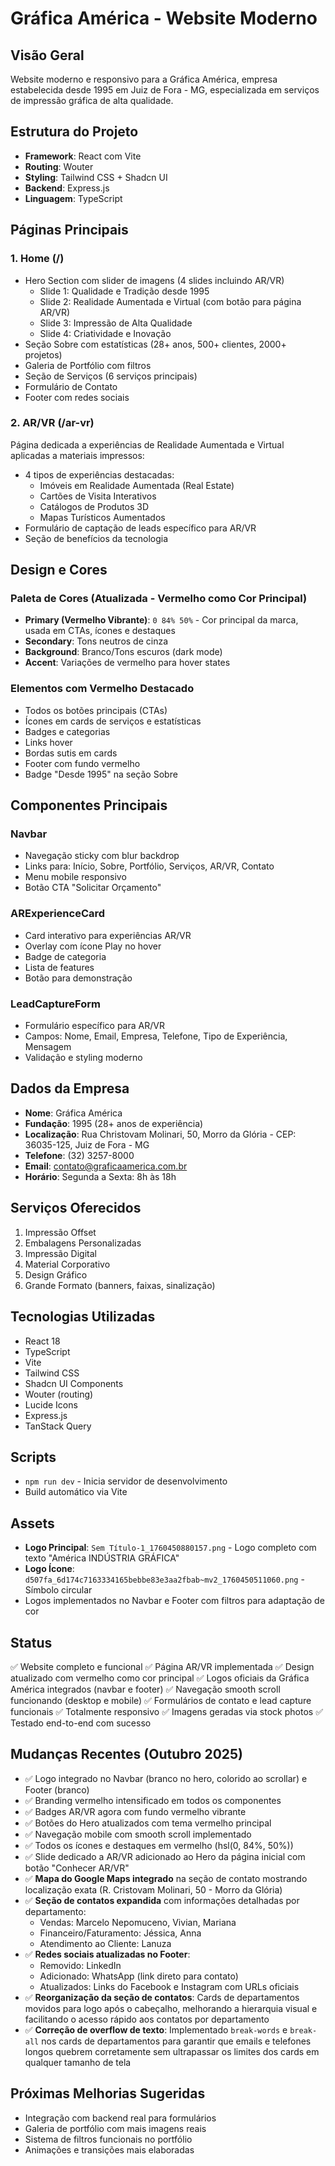 # Gráfica América - Website Moderno

## Visão Geral
Website moderno e responsivo para a Gráfica América, empresa estabelecida desde 1995 em Juiz de Fora - MG, especializada em serviços de impressão gráfica de alta qualidade.

## Estrutura do Projeto
- **Framework**: React com Vite
- **Routing**: Wouter
- **Styling**: Tailwind CSS + Shadcn UI
- **Backend**: Express.js
- **Linguagem**: TypeScript

## Páginas Principais

### 1. Home (/)
- Hero Section com slider de imagens (4 slides incluindo AR/VR)
  - Slide 1: Qualidade e Tradição desde 1995
  - Slide 2: Realidade Aumentada e Virtual (com botão para página AR/VR)
  - Slide 3: Impressão de Alta Qualidade
  - Slide 4: Criatividade e Inovação
- Seção Sobre com estatísticas (28+ anos, 500+ clientes, 2000+ projetos)
- Galeria de Portfólio com filtros
- Seção de Serviços (6 serviços principais)
- Formulário de Contato
- Footer com redes sociais

### 2. AR/VR (/ar-vr)
Página dedicada a experiências de Realidade Aumentada e Virtual aplicadas a materiais impressos:
- 4 tipos de experiências destacadas:
  - Imóveis em Realidade Aumentada (Real Estate)
  - Cartões de Visita Interativos
  - Catálogos de Produtos 3D
  - Mapas Turísticos Aumentados
- Formulário de captação de leads específico para AR/VR
- Seção de benefícios da tecnologia

## Design e Cores

### Paleta de Cores (Atualizada - Vermelho como Cor Principal)
- **Primary (Vermelho Vibrante)**: `0 84% 50%` - Cor principal da marca, usada em CTAs, ícones e destaques
- **Secondary**: Tons neutros de cinza
- **Background**: Branco/Tons escuros (dark mode)
- **Accent**: Variações de vermelho para hover states

### Elementos com Vermelho Destacado
- Todos os botões principais (CTAs)
- Ícones em cards de serviços e estatísticas
- Badges e categorias
- Links hover
- Bordas sutis em cards
- Footer com fundo vermelho
- Badge "Desde 1995" na seção Sobre

## Componentes Principais

### Navbar
- Navegação sticky com blur backdrop
- Links para: Início, Sobre, Portfólio, Serviços, AR/VR, Contato
- Menu mobile responsivo
- Botão CTA "Solicitar Orçamento"

### ARExperienceCard
- Card interativo para experiências AR/VR
- Overlay com ícone Play no hover
- Badge de categoria
- Lista de features
- Botão para demonstração

### LeadCaptureForm
- Formulário específico para AR/VR
- Campos: Nome, Email, Empresa, Telefone, Tipo de Experiência, Mensagem
- Validação e styling moderno

## Dados da Empresa
- **Nome**: Gráfica América
- **Fundação**: 1995 (28+ anos de experiência)
- **Localização**: Rua Christovam Molinari, 50, Morro da Glória - CEP: 36035-125, Juiz de Fora - MG
- **Telefone**: (32) 3257-8000
- **Email**: contato@graficaamerica.com.br
- **Horário**: Segunda a Sexta: 8h às 18h

## Serviços Oferecidos
1. Impressão Offset
2. Embalagens Personalizadas
3. Impressão Digital
4. Material Corporativo
5. Design Gráfico
6. Grande Formato (banners, faixas, sinalização)

## Tecnologias Utilizadas
- React 18
- TypeScript
- Vite
- Tailwind CSS
- Shadcn UI Components
- Wouter (routing)
- Lucide Icons
- Express.js
- TanStack Query

## Scripts
- `npm run dev` - Inicia servidor de desenvolvimento
- Build automático via Vite

## Assets
- **Logo Principal**: `Sem Título-1_1760450880157.png` - Logo completo com texto "América INDÚSTRIA GRÁFICA"
- **Logo Ícone**: `d507fa_6d174c7163334165bebbe83e3aa2fbab~mv2_1760450511060.png` - Símbolo circular
- Logos implementados no Navbar e Footer com filtros para adaptação de cor

## Status
✅ Website completo e funcional
✅ Página AR/VR implementada
✅ Design atualizado com vermelho como cor principal
✅ Logos oficiais da Gráfica América integrados (navbar e footer)
✅ Navegação smooth scroll funcionando (desktop e mobile)
✅ Formulários de contato e lead capture funcionais
✅ Totalmente responsivo
✅ Imagens geradas via stock photos
✅ Testado end-to-end com sucesso

## Mudanças Recentes (Outubro 2025)
- ✅ Logo integrado no Navbar (branco no hero, colorido ao scrollar) e Footer (branco)
- ✅ Branding vermelho intensificado em todos os componentes
- ✅ Badges AR/VR agora com fundo vermelho vibrante
- ✅ Botões do Hero atualizados com tema vermelho principal
- ✅ Navegação mobile com smooth scroll implementado
- ✅ Todos os ícones e destaques em vermelho (hsl(0, 84%, 50%))
- ✅ Slide dedicado a AR/VR adicionado ao Hero da página inicial com botão "Conhecer AR/VR"
- ✅ **Mapa do Google Maps integrado** na seção de contato mostrando localização exata (R. Cristovam Molinari, 50 - Morro da Glória)
- ✅ **Seção de contatos expandida** com informações detalhadas por departamento:
  - Vendas: Marcelo Nepomuceno, Vivian, Mariana
  - Financeiro/Faturamento: Jéssica, Anna
  - Atendimento ao Cliente: Lanuza
- ✅ **Redes sociais atualizadas no Footer**:
  - Removido: LinkedIn
  - Adicionado: WhatsApp (link direto para contato)
  - Atualizados: Links do Facebook e Instagram com URLs oficiais
- ✅ **Reorganização da seção de contatos**: Cards de departamentos movidos para logo após o cabeçalho, melhorando a hierarquia visual e facilitando o acesso rápido aos contatos por departamento
- ✅ **Correção de overflow de texto**: Implementado `break-words` e `break-all` nos cards de departamentos para garantir que emails e telefones longos quebrem corretamente sem ultrapassar os limites dos cards em qualquer tamanho de tela

## Próximas Melhorias Sugeridas
- Integração com backend real para formulários
- Galeria de portfólio com mais imagens reais
- Sistema de filtros funcionais no portfólio
- Animações e transições mais elaboradas
